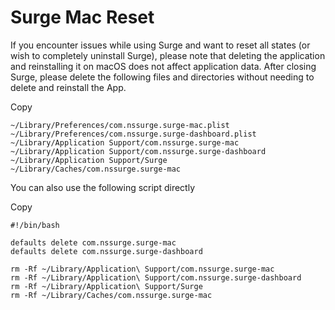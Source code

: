 Surge Mac Reset
===============

If you encounter issues while using Surge and want to reset all states (or wish to completely uninstall Surge), please note that deleting the application and reinstalling it on macOS does not affect application data. After closing Surge, please delete the following files and directories without needing to delete and reinstall the App.

Copy

    ~/Library/Preferences/com.nssurge.surge-mac.plist
    ~/Library/Preferences/com.nssurge.surge-dashboard.plist
    ~/Library/Application Support/com.nssurge.surge-mac
    ~/Library/Application Support/com.nssurge.surge-dashboard
    ~/Library/Application Support/Surge
    ~/Library/Caches/com.nssurge.surge-mac

You can also use the following script directly

Copy

    #!/bin/bash
    
    defaults delete com.nssurge.surge-mac
    defaults delete com.nssurge.surge-dashboard
    
    rm -Rf ~/Library/Application\ Support/com.nssurge.surge-mac
    rm -Rf ~/Library/Application\ Support/com.nssurge.surge-dashboard
    rm -Rf ~/Library/Application\ Support/Surge
    rm -Rf ~/Library/Caches/com.nssurge.surge-mac